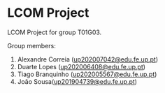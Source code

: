 # LCOM Project

LCOM Project for group T01G03.

Group members:

1. Alexandre Correia (up202007042@edu.fe.up.pt)
2. Duarte Lopes (up202006408@edu.fe.up.pt)
3. Tiago Branquinho (up202005567@edu.fe.up.pt)
4. João Sousa(up201904739@edu.fe.up.pt)
